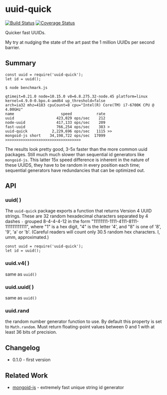 uuid-quick
==========
[![Build Status](https://api.travis-ci.org/andrasq/node-uuid-quick.svg?branch=master)](https://travis-ci.org/andrasq/node-uuid-quick?branch=master)
[![Coverage Status](https://coveralls.io/repos/github/andrasq/node-uuid-quick/badge.svg?branch=master)](https://coveralls.io/github/andrasq/node-uuid-quick?branch=master)

Quicker fast UUIDs.

My try at nudging the state of the art past the 1 million UUIDs per second barrier.


Summary
-------

    const uuid = require('uuid-quick');
    let id = uuid();

    $ node benchmark.js

    qtimeit=0.21.0 node=10.15.0 v8=6.8.275.32-node.45 platform=linux kernel=4.9.0-0.bpo.4-amd64 up_threshold=false
    arch=ia32 mhz=4183 cpuCount=8 cpu="Intel(R) Core(TM) i7-6700K CPU @ 4.00GHz"
    name                     speed           rate
    uuid                   423,029 ops/sec    212
    node-uuid              417,133 ops/sec    209
    fast-uuid              766,254 ops/sec    383 >
    uuid-quick           2,229,696 ops/sec   1115 >>
    mongoid-js short    34,198,722 ops/sec  17099 >>>>>>>>>>>>>>>>>>>>>>>>>>>>>>>>>>

The results look pretty good, 3-5x faster than the more common uuid packages.  Still much much
slower than sequential id generators like `mongoid-js`.  This latter 15x speed difference is
inherent in the nature of these UUIDS, they have to be random in every position each time;
sequential generators have redundancies that can be optimized out.


API
---

### uuid( )

The `uuid-quick` package exports a function that returns Version 4 UUID strings.  These are 32
random hexadecimal characters separated by 4 dashes `-` grouped 8-4-4-4-12 in the form
"11111111-1111-4111-8111-111111111111", where "1" is a hex digit, "4" is the letter '4', and "8"
is one of '8', '9', 'a' or 'b'.  (Careful readers will count only 30.5 random hex characters.
I, umm, approximated.)

    const uuid = require('uuid-quick');
    let id = uuid();

### uuid.v4( )

same as `uuid()`

### uuid.uuid( )

same as `uuid()`

### uuid.rand

the random number generator function to use.  By default this property is set to `Math.random`.
Must return floating-point values between 0 and 1 with at least 36 bits of precision.


Changelog
---------

- 0.1.0 - first version


Related Work
------------

- [mongoid-js](https://npmjs.com/package/mongoid-js) - extremely fast unique string id generator
